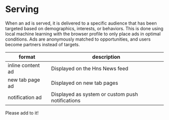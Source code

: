 # Serving

When an ad is served, it is delivered to a specific audience that has been targeted based on demographics, interests, or behaviors. This is done using local machine learning with the browser profile to only place ads in optimal conditions. Ads are anonymously matched to opportunities, and users become partners instead of targets.

| format  | description  |
|---|---|
| inline content ad  | Displayed on the Hns News feed  |
| new tab page ad  | Displayed on new tab pages  |
| notification ad  | Displayed as system or custom push notifications  |

Please add to it!
